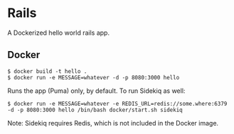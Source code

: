 # Rails

A Dockerized hello world rails app.

## Docker

```
$ docker build -t hello .
$ docker run -e MESSAGE=whatever -d -p 8080:3000 hello
```

Runs the app (Puma) only, by default. To run Sidekiq as well:

```
$ docker run -e MESSAGE=whatever -e REDIS_URL=redis://some.where:6379 -d -p 8080:3000 hello /bin/bash docker/start.sh sidekiq
```

Note: Sidekiq requires Redis, which is not included in the Docker image.
